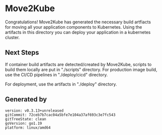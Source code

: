 # Move2Kube

Congratulations! Move2Kube has generated the necessary build artfiacts for moving all your application components to Kubernetes. Using the artifacts in this directory you can deploy your application in a kubernetes cluster.

## Next Steps

If container build artifacts are detected/created by Move2Kube, scripts to build them locally are put in "./scripts" directory. For production image build, use the CI/CD pipelines in "./deploy/cicd" directory.

For deployment, use the artifacts in "./deploy" directory.

## Generated by

```
version: v0.3.13+unreleased
gitCommit: 72ceb7b7cac04a5bfe7e104a37af693c3e7fc543
gitTreeState: clean
goVersion: go1.19
platform: linux/amd64
```
